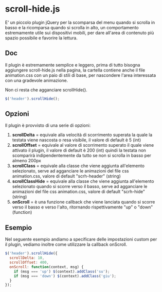 # scroll-hide.js
E' un piccolo plugin jQuery per la scomparsa del menu quando si scrolla in basso e la ricomparsa quando si scrolla in alto, un comportamento estremamente utile sui dispositivi mobili, per dare all'area di contenuto più spazio possibile e favorire la lettura.

## Doc
Il plugin è estremamente semplice e leggero, prima di tutto bisogna aggiungere scroll-hide.js nella pagina, la cartella contiene anche il file animation.css con un paio di stili di base, per nascondere l'area interessata con una gradevole animazione.

Non ci resta che agganciare scrollHide().
```javascript
$('header').scrollHide();
```
## Opzioni

Il plugin è provvisto di una serie di opzioni:
1. **scrollDelta** = equivale alla velocità di scorrimento superata la quale la testata viene nascosta o resa visibile, il valore di default è 5 (int)
2. **scrollOffset** = equivale al valore di scorrimento superato il quale viene attivato il plugin, il valore di default è 200 (int) quindi la testata non scomparirà indipendentemente da tutto se non si scrolla in basso per almeno 200px
3. **scrollClass** = equivale alla classe che viene aggiunta all'elemento selezionato, serve ad agganciare le animazioni del file css animation.css, valore di default "scrh-header" (string)
4. **scrollClassHide** = equivale alla classe che viene aggiunta all'elemento selezionato quando si scorre verso il basso, serve ad agganciare le animazioni del file css animation.css, valore di default "scrh-hide" (string)
5. **onScroll** = è una funzione callback che viene lanciata quando si scorre verso il basso e verso l'alto, ritornando rispettivamente "up" o "down" (function)

## Esempio
Nel seguente esempio andiamo a specificare delle impostazioni custom per il plugin, vediamo inoltre come utilizzare la callback onScroll.
```javascript
$('header').scrollHide({
  scrollDelta: 10,
  scrollOffset: 400,
  onScroll: function(context, msg) {
    if (msg === 'up') $(context).addClass('su');
    if (msg === 'down') $(context).addClass('giu');
  }
});
```
